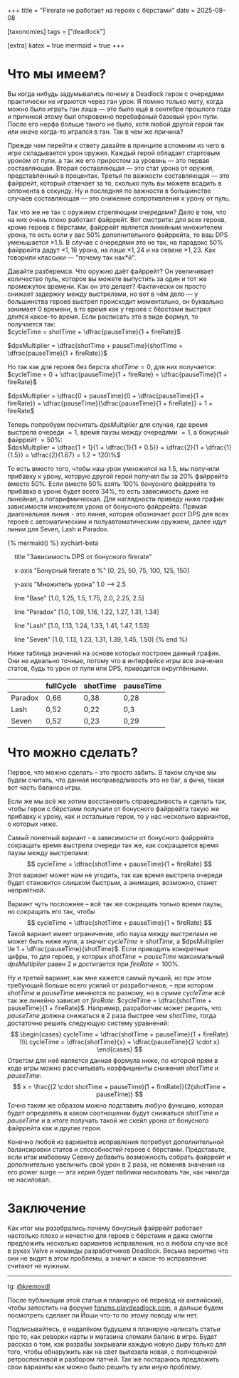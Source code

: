 +++
title = "Firerate не работает на героях с бёрстами"
date = 2025-08-08

[taxonomies]
tags = ["deadlock"]

[extra]
katex = true
mermaid = true
+++

# Что мы имеем?

Вы когда нибудь задумывались почему в Deadlock герои с очередями практически не играются через ган урон. Я помню только мету, когда можно было играть ган лэша — это было ещё в сентябре прошлого года и причиной этому был откровенно перебафаный базовый урон пули. После его нерфа больше такого не было, хотя любой другой герой так или иначе когда-то игрался в ган. Так в чем же причина?

Прежде чем перейти к ответу давайте в принципе вспомним из чего в игре складывается урон оружия. Каждый герой обладает стартовым уроном от пули, а так же его приростом за уровень — это первая составляющая. Вторая составляющая — это стат урона от оружия, представленный в процентах. Третья по важности составляющая — это файррейт, который отвечает за то, сколько пуль вы можете всадить в оппонента в секунду. Ну и последняя по важности в большинстве случаев составляющая — это снижение сопротивления к урону от пуль.

Так что же не так с оружием стреляющим очередями? Дело в том, что на них очень плохо работает файррейт. Вот смотрите: для всех героев, кроме героев с бёрстами, файррейт является линейным множителем урона, то есть если у вас $50\%$ дополнительного файррейта, то ваш DPS уменьшается $×1.5$. В случае с очередями это не так, на парадокс $50\%$ файррейта дадут $×1,16$ урона, на лэше $×1,24$ и на севене $×1,23$. Как говорили классики — "почему так нах\*й".

Давайте разберемся. Что оружию даёт файррейт? Он увеличивает количество пуль, которое вы можете выпустить за один и тот же промежуток времени. Как он это делает? Фактически он просто снижает задержку между выстрелами, но вот в чём дело — у большинства героев выстрел происходит моментально, он буквально занимает $0$ времени, в то время как у героев с бёрстами выстрел длится какое-то время. Если расписать это в виде формул, то получается так:  
$cycleTime = shotTime + \dfrac{pauseTime}{1 + fireRate}$

$dpsMultiplier = \dfrac{shotTime + pauseTime}{shotTime + \dfrac{pauseTime}{1 + fireRate}}$

Но так как для героев без берста $shotTime = 0$, для них получается:  
$cycleTime = 0 + \dfrac{pauseTime}{1 + fireRate} = \dfrac{pauseTime}{1 + fireRate}$

$dpsMultiplier = \dfrac{0 + pauseTime}{0 + \dfrac{pauseTime}{1 + fireRate}} =  \dfrac{pauseTime}{\dfrac{pauseTime}{1 + fireRate}} = 1 + fireRate$

Теперь попробуем посчитать $dpsMultiplier$ для случая, где время выстрела очереди $= 1$, время паузы между очередями $= 1$, а бонусный файррейт $= 50\%$:  
$dpsMultiplier = \dfrac{1 + 1}{1 + \dfrac{1}{1 + 0.5}} = \dfrac{2}{1 + \dfrac{1}{1.5}} = \dfrac{2}{1.67} = 1.2 = 120\%$

То есть вместо того, чтобы наш урон умножился на $1.5$, мы получили прибавку к урону, которую другой герой получил бы за $20\%$ файррейта вместо $50\%$. Если вместо $50\%$ взять $100\%$ бонусного файррейта то прибавка в уроне будет всего $34\%$, то есть зависимость даже не линейная, а логарифмическая. Для наглядности приведу ниже график зависимости множителя урона от бонусного файррейта. Прямая диагональная линия - это линия, которая обозначает рост DPS для всех героев с автоматическим и полуавтоматическим оружием, далее идут линии для Seven, Lash и Paradox.

{% mermaid() %}
xychart-beta

    title "Зависимость DPS от бонусного firerate"

    x-axis "Бонусный firerate в %" [0, 25, 50, 75, 100, 125, 150]

    y-axis "Множитель урона" 1.0 --> 2.5

    line "Base" [1.0, 1.25, 1.5, 1.75, 2.0, 2.25, 2.5]

    line "Paradox" [1.0, 1.09, 1.16, 1.22, 1.27, 1.31, 1.34]

    line "Lash" [1.0, 1.13, 1.24, 1.33, 1.41, 1.47, 1.53]

    line "Seven" [1.0, 1.13, 1.23, 1.31, 1.39, 1.45, 1.50]
{% end %}

Ниже таблица значений на основе которых построен данный график. Они не идеально точные, потому что в интерфейсе игры все значения статов, будь то урон от пули или DPS, приводятся округлёнными.

|         | fullCycle | shotTime | pauseTime |
| ------- | --------- | -------- | --------- |
| Paradox | 0,66      | 0,38     | 0,28      |
| Lash    | 0,52      | 0,22     | 0,3       |
| Seven   | 0,52      | 0,23     | 0,29      |

# Что можно сделать?
Первое, что можно сделать – это просто забить. В таком случае мы будем считать, что данная несправедливость это не баг, а фича, такая вот часть баланса игры.

Если же мы всё же хотим восстановить справедливость и сделать так, чтобы герои с бёрстами получали от бонусного файррейта такую же прибавку к урону, как и остальные герои, то у нас несколько вариантов, о которых ниже.

Самый понятный вариант - в зависимости от бонусного файррейта сокращать время выстрела очереди так же, как сокращается время паузы между выстрелами:
$$
cycleTime = \dfrac{shotTime + pauseTime}{1 + fireRate}
$$
Этот вариант может нам не угодить, так как время выстрела очереди будет становится слишком быстрым, а анимация, возможно, станет неприятной.

Вариант чуть посложнее – всё так же сокращать только время паузы, но сокращать его так, чтобы
$$
cycleTime = \dfrac{shotTime + pauseTime}{1 + fireRate}
$$
Такой вариант имеет ограничение, ибо пауза между выстрелами не может быть ниже нуля, а значит $cycleTime \ge shotTime$, а $dpsMultiplier \le 1 + \dfrac{pauseTime}{shotTime}$. Если приводить конкретные цифры, то для героев, у которых $shotTime = pauseTime$ максимальный $dpsMultiplier$ равен $2$ и достигается при $fireRate = 100\%$.

Ну и третий вариант, как мне кажется самый лучший, но при этом требующий больше всего усилий от разработчиков, – при котором $shotTime$ и $pauseTime$ меняются по разному, но в сумме $cycleTime$ всё так же линейно зависит от $fireRate$: $cycleTime = \dfrac{shotTime + pauseTime}{1 + fireRate}$.
Например, разработчик может решить, что $pauseTime$ должна снижаться в $2$ раза быстрее чем $shotTime$, тогда достаточно решить следующую систему уравнений:
$$
\begin{cases}
cycleTime = \dfrac{shotTime + pauseTime}{1 + fireRate} \\\\
cycleTime = \dfrac{shotTime}{x} + \dfrac{pauseTime}{2 \cdot x}
\end{cases}
$$
Ответом для неё является данная формула ниже, по которой прям в коде игры можно рассчитывать коэффициенты снижения $shotTime$ и $pauseTime$:
$$
x = \frac{(2 \cdot shotTime + pauseTime)(1 + fireRate)}{2(shotTime + pauseTime)}
$$
Точно таким же образом можно подставить любую функцию, которая будет определять в каком соотношении будут снижаться $shotTime$ и $pauseTime$ и в итоге получать такой же скейл урона от бонусного файррейта как и другие герои.

Конечно любой из вариантов исправления потребует дополнительной балансировки статов и способностей героев с бёрстами. Представьте, если итак имбовому Севену добавить возможность собрать файррейт и дополнительно увеличить свой урон в $2$ раза, не поменяв значения на его power surge — эта херня будет паблики насиловать так, как никогда не насиловал.
# Заключение
Как итог мы разобрались почему бонусный файррейт работает настолько плохо и нечестно для героев с бёрстами и даже смогли предложить несколько вариантов исправления, но в любом случае всё в руках Valve и команды разработчиков Deadlock. Весьма вероятно что они не видят в этом проблемы, а значит и какое-то исправление считают не нужным.

---
tg: [@kremovdl](https://t.me/kremovdl)

После публикации этой статьи я планирую её перевод на английский, чтобы запостить на форуме [forums.playdeadlock.com](forums.playdeadlock.com), а дальше будем посмотреть сделает ли Йоши что-то по этому поводу или нет.

Подписывайтесь, в недалёком будущем я планирую написать статьи про то, как реворки карты и магазина сломали баланс в игре. Будет рассказ о том, как разрабы закрывали каждую новую дыру только для того, чтобы обнаружить как на свет вылезала новая, с полноценной ретроспективой и разбором патчей.  Так же постараюсь предложить свои варианты как можно было решить ту или иную проблему.
